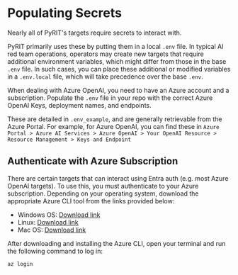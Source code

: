 # Populating Secrets

Nearly all of PyRIT's targets require secrets to interact with.

PyRIT primarily uses these by putting them in a local `.env` file. In typical AI red team operations, operators may create new targets that require additional environment variables, which might differ from those in the base `.env` file. In such cases, you can place these additional or modified variables in a `.env.local` file, which will take precedence over the base `.env`.

When dealing with Azure OpenAI, you need to have an Azure account and a subscription. Populate the `.env` file in your repo with the correct Azure OpenAI Keys, deployment names, and endpoints.

These are detailed in `.env_example`, and are generally retrievable from the Azure Portal. For example, for Azure OpenAI, you can find these in `Azure Portal > Azure AI Services > Azure OpenAI > Your OpenAI Resource > Resource Management > Keys and Endpoint`

## Authenticate with Azure Subscription

There are certain targets that can interact using Entra auth (e.g. most Azure OpenAI targets). To use this, you must authenticate to your Azure subscription. Depending on your operating system, download the appropriate Azure CLI tool from the links provided below:

   - Windows OS: [Download link](https://learn.microsoft.com/en-us/cli/azure/install-azure-cli-windows?tabs=azure-cli)
   - Linux: [Download link](https://learn.microsoft.com/en-us/cli/azure/install-azure-cli-linux?pivots=apt)
   - Mac OS: [Download link](https://learn.microsoft.com/en-us/cli/azure/install-azure-cli-macos)

   After downloading and installing the Azure CLI, open your terminal and run the following command to log in:

   ```bash
   az login
   ```
